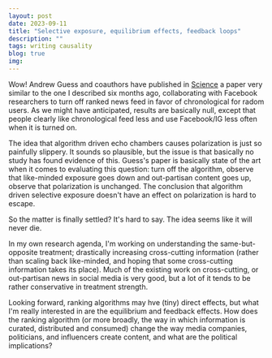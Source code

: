 ```yaml
---
layout: post
date: 2023-09-11
title: "Selective exposure, equilibrium effects, feedback loops"
description: ""
tags: writing causality
blog: true
img:
---
```


Wow! Andrew Guess and coauthors have published in [Science](https://www.science.org/doi/10.1126/science.abp9364) a paper very similar to the one I described six months ago, collaborating with Facebook researchers to turn off ranked news feed in favor of chronological for radom users. As we might have anticipated, results are basically null, except that people clearly like chronological feed less and use Facebook/IG less often when it is turned on. 

The idea that algorithm driven echo chambers causes polarization is just so painfully slippery. It sounds so plausible, but the issue is that basically no study has found evidence of this. Guess's paper is basically state of the art when it comes to evaluating this question: turn off the algorithm, observe that like-minded exposure goes down and out-partisan content goes up, observe that polarization is unchanged. The conclusion that algorithm driven selective exposure doesn't have an effect on polarization is hard to escape. 

So the matter is finally settled? It's hard to say. The idea seems like it will never die. 

In my own research agenda, I'm working on understanding the same-but-opposite treatment; drastically increasing cross-cutting information (rather than scaling back like-minded, and hoping that some cross-cutting information takes its place). Much of the existing work on cross-cutting, or out-partisan news in social media is very good, but a lot of it tends to be rather conservative in treatment strength.

Looking forward, ranking algorithms may hve (tiny) direct effects, but what I'm really interested in are the equilibrium and feedback effects. How does the ranking algorithm (or more broadly, the way in which information is curated, distributed and consumed) change the way media companies, politicians, and influencers create content, and what are the political implications?


